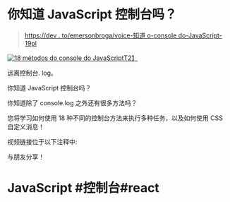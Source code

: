 # 你知道 JavaScript 控制台吗？

> [https://dev . to/emersonbroga/voice-知道 o-console do-JavaScript-19pl](https://dev.to/emersonbroga/voce-conhece-o-console-do-javascript-19pl)

[![18 métodos do console do JavaScript](../Images/e5bfb35fe34eef01bddfee9cc24ab73e.png)T2】](http://www.youtube.com/watch?v=NTVIZ0Xn4uA)

远离控制台. log。

你知道 JavaScript 控制台吗？

你知道除了 console.log 之外还有很多方法吗？

您将学习如何使用 18 种不同的控制台方法来执行多种任务，以及如何使用 CSS 自定义消息！

视频链接位于以下注释中:

与朋友分享！

# JavaScript #控制台#react